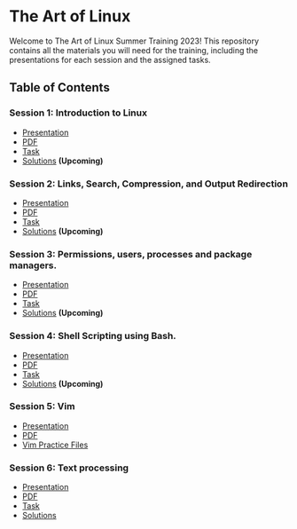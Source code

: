 # The Art of Linux

Welcome to The Art of Linux Summer Training 2023! This repository contains all the materials you will need for the training, including the presentations for each session and the assigned tasks.

## Table of Contents

### Session 1: Introduction to Linux

- [Presentation](https://docs.google.com/presentation/d/1pJOu4AjdnAeFMqPGfYW4uaYPFiBUgfRmcei7-JBS70c/edit?usp=sharing)
- [PDF](Session1/Session1.pdf)
- [Task](Session1/README.md)
- [Solutions]() **(Upcoming)**

### Session 2: Links, Search, Compression, and Output Redirection

- [Presentation](https://docs.google.com/presentation/d/1mBhec4oLBWfpzH15E12YuR_c06YrbtYvM_JOwIp50KA/edit?usp=sharing)
- [PDF](Session2/Session2.pdf)
- [Task](Session2/README.md)
- [Solutions]() **(Upcoming)**

### Session 3: Permissions, users, processes and package managers.

- [Presentation](https://docs.google.com/presentation/d/1Bzv4We-uCLlVqjaYY9D5DP_RrLLe8irJFpPxw-Sx9eM/edit?usp=sharing)
- [PDF](Session3/Session-3.pdf)
- [Task](Session3/README.md)
- [Solutions]() **(Upcoming)**

### Session 4: Shell Scripting using Bash.

- [Presentation](https://docs.google.com/presentation/d/1Bcl4rX0QYAE642eQHPoTc0hcFswZqCL3RYieiTjxpbk/edit?usp=sharing)
- [PDF](Session4/Session4.pdf)
- [Task](Session4/README.md)
- [Solutions]() **(Upcoming)**

### Session 5: Vim

- [Presentation](https://docs.google.com/presentation/d/1-l-Aiza5BeVF_1Qt39uy8syCg6IKUpLTBWLV680pmo0/edit?usp=sharing)
- [PDF](Session5/Session5.pdf)
- [Vim Practice Files](Session5/vim-practice.tar.gz)

### Session 6: Text processing

- [Presentation](https://docs.google.com/presentation/d/1xLWdtzSM8g8M-RmS-jfERcZqekZs0j5Y/edit?usp=sharing&ouid=117429253230312644358&rtpof=true&sd=true)
- [PDF](Session6/Session6.pdf)
- [Task](Session6/README.md)
- [Solutions](Session6/Solutions.md)
